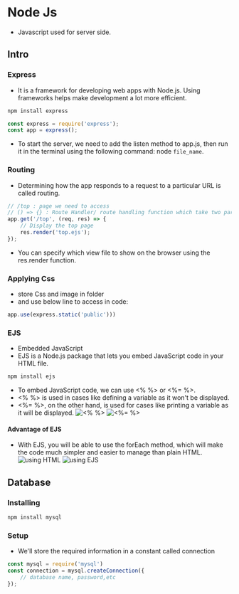 # Node Js
- Javascript used for server side.
## Intro
### Express 
- It is a framework for developing web apps with Node.js.
Using frameworks helps make development a lot more efficient.
```sh
npm install express
```
```js
const express = require('express');
const app = express();
```
- To start the server, we need to add the listen method to app.js, then run it in the terminal using the following command: node `file_name`.

### Routing
- Determining how the app responds to a request to a particular URL is called routing.
```js
// /top : page we need to access
// () => {} : Route Handler/ route handling function which take two parameters req(requst), res(response)
app.get('/top', (req, res) => {
    // Display the top page
    res.render('top.ejs');
});
```
- You can specify which view file to show on the browser using the res.render function.

### Applying Css
- store Css and image in folder
- and use below line to access in code:
```js
app.use(express.static('public')))
```

### EJS
- Embedded JavaScript
- EJS is a Node.js package that lets you embed JavaScript code in your HTML file.
```sh
npm install ejs
```
- To embed JavaScript code, we can use <% %> or <%= %>.
- <% %> is used in cases like defining a variable as it won't be displayed.
- <%= %>, on the other hand, is used for cases like printing a variable as it will be displayed.
![<% %>](https://d2aj9sy12tbpym.cloudfront.net/progate/shared/images/slide/nodejs/study/1/1580362864374.png)
![<%= %>](https://d2aj9sy12tbpym.cloudfront.net/progate/shared/images/slide/nodejs/study/1/1580362877243.png)
#### Advantage of EJS
- With EJS, you will be able to use the forEach method, which will make the code much simpler and easier to manage than plain HTML.
![using HTML](https://d2aj9sy12tbpym.cloudfront.net/progate/shared/images/slide/nodejs/study/1/1580362891591.png)
![using EJS](https://d2aj9sy12tbpym.cloudfront.net/progate/shared/images/slide/nodejs/study/1/1580362898355.png)

## Database
### Installing
```sh
npm install mysql
```

### Setup
- We'll store the required information in a constant called connection
```js
const mysql = require('mysql')
const connection = mysql.createConnection({
    // database name, password,etc
});
```